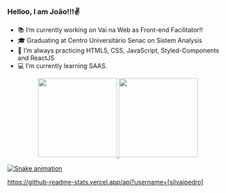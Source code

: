 ### Helloo, I am João!!!✌️

- 📚 I’m currently working on Vai na Web as Front-end Facilitator!!
- 🎓 Graduating at Centro Universitário Senac on Sistem Analysis
- 🚀 I’m always practicing HTML5, CSS, JavaScript, Styled-Components and ReactJS
- 💻 I’m currently learning SAAS.

<div align="center">
  <a href="https://github.com/silvajpedro">
  <img height="180em" src="https://github-readme-stats.vercel.app/api?username=silvajpedro&show_icons=true&theme=dracula&include_all_commits=true&count_private=true"/>
  <img height="180em" src="https://github-readme-stats.vercel.app/api/top-langs/?username=silvajpedro&layout=compact&langs_count=7&theme=dracula"/>
</div>


  ![Snake animation](https://github.com/silvajpedro/silvajpedro/blob/output/github-contribution-grid-snake.svg)
  
https://github-readme-stats.vercel.app/api?username=[silvajpedro]

  
  

